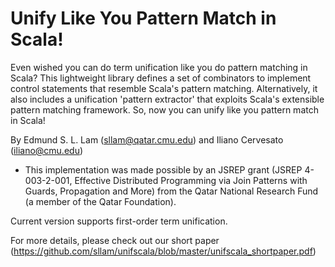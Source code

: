 Unify Like You Pattern Match in Scala!
======================================

Even wished you can do term unification like you do pattern matching in Scala? This lightweight library defines a set of combinators to implement control statements that resemble Scala's pattern matching. Alternatively, it also includes a unification 'pattern extractor' that exploits Scala's extensible pattern matching framework. So, now you can unify like you pattern match in Scala!

By Edmund S. L. Lam (sllam@qatar.cmu.edu) and Iliano Cervesato (iliano@cmu.edu)

* This implementation was made possible by an JSREP grant (JSREP 4-003-2-001, Effective Distributed 
Programming via Join Patterns with Guards, Propagation and More) from the Qatar National Research Fund 
(a member of the Qatar Foundation).

Current version supports first-order term unification.

For more details, please check out our short paper (https://github.com/sllam/unifscala/blob/master/unifscala_shortpaper.pdf)
